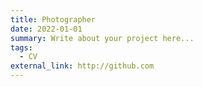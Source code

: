 ```yaml
---
title: Photographer
date: 2022-01-01
summary: Write about your project here...
tags:
  - CV
external_link: http://github.com
---
```

